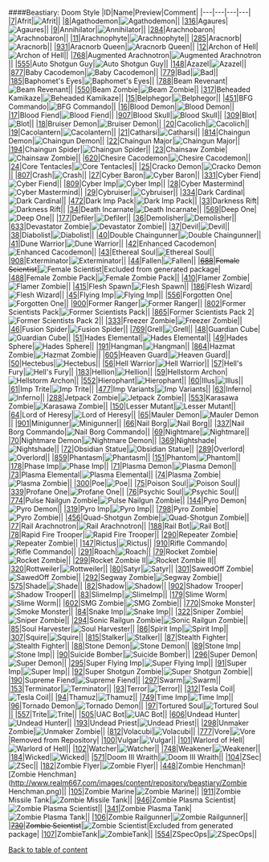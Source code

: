 ####Beastiary: Doom Style
|ID|Name|Preview|Comment|
|---|---|---|---|
|[7](https://github.com/alexey-lysiuk/Realm667-AAA-Cache/raw/master/data/0007.zip)|Afrit|![Afrit](http://www.realm667.com/images/content/repository/beastiary/Afrit.png)||
|[8](https://github.com/alexey-lysiuk/Realm667-AAA-Cache/raw/master/data/0008.zip)|Agathodemon|![Agathodemon](http://www.realm667.com/images/content/repository/beastiary/AgathoDemon.png)||
|[316](https://github.com/alexey-lysiuk/Realm667-AAA-Cache/raw/master/data/0316.zip)|Agaures|![Agaures](http://www.realm667.com/images/content/repository/beastiary/Agaures.png)||
|[9](https://github.com/alexey-lysiuk/Realm667-AAA-Cache/raw/master/data/0009.zip)|Annihilator|![Annihilator](http://www.realm667.com/images/content/repository/beastiary/Annihilator.png)||
|[284](https://github.com/alexey-lysiuk/Realm667-AAA-Cache/raw/master/data/0284.zip)|Arachnobaron|![Arachnobaron](http://www.realm667.com/images/content/repository/beastiary/Arachnobaron.png)||
|[11](https://github.com/alexey-lysiuk/Realm667-AAA-Cache/raw/master/data/0011.zip)|Arachnophyte|![Arachnophyte](http://www.realm667.com/images/content/repository/beastiary/Arachnophyte.png)||
|[285](https://github.com/alexey-lysiuk/Realm667-AAA-Cache/raw/master/data/0285.zip)|Aracnorb|![Aracnorb](http://www.realm667.com/images/content/repository/beastiary/Aracnorb.png)||
|[931](https://github.com/alexey-lysiuk/Realm667-AAA-Cache/raw/master/data/0931.zip)|Aracnorb Queen|![Aracnorb Queen](http://realm667.com//images/content/repository/beastiary/AracnorbQueen.png)||
|[12](https://github.com/alexey-lysiuk/Realm667-AAA-Cache/raw/master/data/0012.zip)|Archon of Hell|![Archon of Hell](http://www.realm667.com/images/content/repository/beastiary/ArchonOfHell.png)||
|[768](https://github.com/alexey-lysiuk/Realm667-AAA-Cache/raw/master/data/0768.zip)|Augmented Arachnotron|![Augmented Arachnotron](http://www.realm667.com/images/content/repository/beastiary/ArachnotronMK2.png)||
|[555](https://github.com/alexey-lysiuk/Realm667-AAA-Cache/raw/master/data/0555.zip)|Auto Shotgun Guy|![Auto Shotgun Guy](http://www.realm667.com/images/content/repository/beastiary/AutoShotgunGuy.png)||
|[148](https://github.com/alexey-lysiuk/Realm667-AAA-Cache/raw/master/data/0148.zip)|Azazel|![Azazel](http://www.realm667.com/images/content/repository/beastiary/Azazel.png)||
|[877](https://github.com/alexey-lysiuk/Realm667-AAA-Cache/raw/master/data/0877.zip)|Baby Cacodemon|![Baby Cacodemon](http://www.realm667.com/images/content/repository/beastiary/BabyCaco.png)||
|[779](https://github.com/alexey-lysiuk/Realm667-AAA-Cache/raw/master/data/0779.zip)|Bad|![Bad](http://www.realm667.com/images/content/repository/beastiary/Bad.png)||
|[185](https://github.com/alexey-lysiuk/Realm667-AAA-Cache/raw/master/data/0185.zip)|Baphomet's Eyes|![Baphomet's Eyes](http://www.realm667.com/images/content/repository/beastiary/Eyes.png)||
|[788](https://github.com/alexey-lysiuk/Realm667-AAA-Cache/raw/master/data/0788.zip)|Beam Revenant|![Beam Revenant](http://www.realm667.com/images/content/repository/beastiary/BeamRevenant.png)||
|[550](https://github.com/alexey-lysiuk/Realm667-AAA-Cache/raw/master/data/0550.zip)|Beam Zombie|![Beam Zombie](http://www.realm667.com/images/content/repository/beastiary/BeamZombie.png)||
|[317](https://github.com/alexey-lysiuk/Realm667-AAA-Cache/raw/master/data/0317.zip)|Beheaded Kamikaze|![Beheaded Kamikaze](http://www.realm667.com/images/content/repository/beastiary/BeheadedKamikazi.png)||
|[15](https://github.com/alexey-lysiuk/Realm667-AAA-Cache/raw/master/data/0015.zip)|Belphegor|![Belphegor](http://www.realm667.com/images/content/repository/beastiary/Belphegor.png)||
|[451](https://github.com/alexey-lysiuk/Realm667-AAA-Cache/raw/master/data/0451.zip)|BFG Commando|![BFG Commando](http://www.realm667.com/images/content/repository/beastiary/BFGCommando.png)||
|[16](https://github.com/alexey-lysiuk/Realm667-AAA-Cache/raw/master/data/0016.zip)|Blood Demon|![Blood Demon](http://www.realm667.com/images/content/repository/beastiary/BloodDemon.png)||
|[17](https://github.com/alexey-lysiuk/Realm667-AAA-Cache/raw/master/data/0017.zip)|Blood Fiend|![Blood Fiend](http://www.realm667.com/images/content/repository/beastiary/BloodFiend.png)||
|[907](https://github.com/alexey-lysiuk/Realm667-AAA-Cache/raw/master/data/0907.zip)|Blood Skull|![Blood Skull](http://www.realm667.com/images/content/repository/beastiary/BloodSkull.png)||
|[309](https://github.com/alexey-lysiuk/Realm667-AAA-Cache/raw/master/data/0309.zip)|Blot|![Blot](http://www.realm667.com/images/content/repository/beastiary/Blot.png)||
|[18](https://github.com/alexey-lysiuk/Realm667-AAA-Cache/raw/master/data/0018.zip)|Bruiser Demon|![Bruiser Demon](http://www.realm667.com/images/content/repository/beastiary/BruiserDemon.png)||
|[20](https://github.com/alexey-lysiuk/Realm667-AAA-Cache/raw/master/data/0020.zip)|Cacolich|![Cacolich](http://www.realm667.com/images/content/repository/beastiary/CacoLich.png)||
|[19](https://github.com/alexey-lysiuk/Realm667-AAA-Cache/raw/master/data/0019.zip)|Cacolantern|![Cacolantern](http://www.realm667.com/images/content/repository/beastiary/CacoLantern.png)||
|[21](https://github.com/alexey-lysiuk/Realm667-AAA-Cache/raw/master/data/0021.zip)|Catharsi|![Catharsi](http://www.realm667.com/images/content/repository/beastiary/Catharsi.png)||
|[814](https://github.com/alexey-lysiuk/Realm667-AAA-Cache/raw/master/data/0814.zip)|Chaingun Demon|![Chaingun Demon](http://www.realm667.com/images/content/repository/beastiary/ChaingunDemon.png)||
|[22](https://github.com/alexey-lysiuk/Realm667-AAA-Cache/raw/master/data/0022.zip)|Chaingun Major|![Chaingun Major](http://www.realm667.com/images/content/repository/beastiary/ChaingunMajor.png)||
|[194](https://github.com/alexey-lysiuk/Realm667-AAA-Cache/raw/master/data/0194.zip)|Chaingun Spider|![Chaingun Spider](http://www.realm667.com/images/content/repository/beastiary/ChaingunSpider.png)||
|[23](https://github.com/alexey-lysiuk/Realm667-AAA-Cache/raw/master/data/0023.zip)|Chainsaw Zombie|![Chainsaw Zombie](http://www.realm667.com/images/content/repository/beastiary/ChainsawZombie.png)||
|[620](https://github.com/alexey-lysiuk/Realm667-AAA-Cache/raw/master/data/0620.zip)|Chesire Cacodemon|![Chesire Cacodemon](http://www.realm667.com/images/content/repository/beastiary/ChesireCacodemon.png)||
|[24](https://github.com/alexey-lysiuk/Realm667-AAA-Cache/raw/master/data/0024.zip)|Core Tentacles|![Core Tentacles](http://www.realm667.com/images/content/repository/beastiary/CoreTentacles.png)||
|[25](https://github.com/alexey-lysiuk/Realm667-AAA-Cache/raw/master/data/0025.zip)|Cracko Demon|![Cracko Demon](http://www.realm667.com/images/content/repository/beastiary/CrackoDemon.png)||
|[807](https://github.com/alexey-lysiuk/Realm667-AAA-Cache/raw/master/data/0807.zip)|Crash|![Crash](http://www.realm667.com/images/content/repository/beastiary/Crash.png)||
|[27](https://github.com/alexey-lysiuk/Realm667-AAA-Cache/raw/master/data/0027.zip)|Cyber Baron|![Cyber Baron](http://www.realm667.com/images/content/repository/beastiary/CyberBaron.png)||
|[331](https://github.com/alexey-lysiuk/Realm667-AAA-Cache/raw/master/data/0331.zip)|Cyber Fiend|![Cyber Fiend](http://www.realm667.com/images/content/repository/beastiary/CyberFiend.png)||
|[809](https://github.com/alexey-lysiuk/Realm667-AAA-Cache/raw/master/data/0809.zip)|Cyber Imp|![Cyber Imp](http://www.realm667.com/images/content/repository/beastiary/CyberImp.png)||
|[28](https://github.com/alexey-lysiuk/Realm667-AAA-Cache/raw/master/data/0028.zip)|Cyber Mastermind|![Cyber Mastermind](http://www.realm667.com/images/content/repository/beastiary/CyberMastermind.png)||
|[29](https://github.com/alexey-lysiuk/Realm667-AAA-Cache/raw/master/data/0029.zip)|Cybruiser|![Cybruiser](http://www.realm667.com/images/content/repository/beastiary/Cybruiser.png)||
|[334](https://github.com/alexey-lysiuk/Realm667-AAA-Cache/raw/master/data/0334.zip)|Dark Cardinal|![Dark Cardinal](http://www.realm667.com/images/content/repository/beastiary/DarkCardinal.png)||
|[472](https://github.com/alexey-lysiuk/Realm667-AAA-Cache/raw/master/data/0472.zip)|Dark Imp Pack|![Dark Imp Pack](http://www.realm667.com/images/content/repository/beastiary/DarkImpPack.png)||
|[33](https://github.com/alexey-lysiuk/Realm667-AAA-Cache/raw/master/data/0033.zip)|Darkness Rift|![Darkness Rift](http://www.realm667.com/images/content/repository/beastiary/DarknessRift.png)||
|[34](https://github.com/alexey-lysiuk/Realm667-AAA-Cache/raw/master/data/0034.zip)|Death Incarnate|![Death Incarnate](http://www.realm667.com/images/content/repository/beastiary/DeathIncarnate.png)||
|[569](https://github.com/alexey-lysiuk/Realm667-AAA-Cache/raw/master/data/0569.zip)|Deep One|![Deep One](http://www.realm667.com/images/content/repository/beastiary/DeepOne.png)||
|[177](https://github.com/alexey-lysiuk/Realm667-AAA-Cache/raw/master/data/0177.zip)|Defiler|![Defiler](http://www.realm667.com/images/content/repository/beastiary/Defiler.png)||
|[36](https://github.com/alexey-lysiuk/Realm667-AAA-Cache/raw/master/data/0036.zip)|Demolisher|![Demolisher](http://www.realm667.com/images/content/repository/beastiary/Demolisher.png)||
|[633](https://github.com/alexey-lysiuk/Realm667-AAA-Cache/raw/master/data/0633.zip)|Devastator Zombie|![Devastator Zombie](http://www.realm667.com/images/content/repository/beastiary/DevastatorZombie.png)||
|[37](https://github.com/alexey-lysiuk/Realm667-AAA-Cache/raw/master/data/0037.zip)|Devil|![Devil](http://www.realm667.com/images/content/repository/beastiary/Devil.png)||
|[38](https://github.com/alexey-lysiuk/Realm667-AAA-Cache/raw/master/data/0038.zip)|Diabolist|![Diabolist](http://www.realm667.com/images/content/repository/beastiary/Diabolist.png)||
|[40](https://github.com/alexey-lysiuk/Realm667-AAA-Cache/raw/master/data/0040.zip)|Double Chaingunner|![Double Chaingunner](http://www.realm667.com/images/content/repository/beastiary/DoubleChaingunner.png)||
|[41](https://github.com/alexey-lysiuk/Realm667-AAA-Cache/raw/master/data/0041.zip)|Dune Warrior|![Dune Warrior](http://www.realm667.com/images/content/repository/beastiary/DuneWarrior.png)||
|[42](https://github.com/alexey-lysiuk/Realm667-AAA-Cache/raw/master/data/0042.zip)|Enhanced Cacodemon|![Enhanced Cacodemon](http://www.realm667.com/images/content/repository/beastiary/EnhancedCaco.png)||
|[43](https://github.com/alexey-lysiuk/Realm667-AAA-Cache/raw/master/data/0043.zip)|Ethereal Soul|![Ethereal Soul](http://www.realm667.com/images/content/repository/beastiary/EtherealSoul.png)||
|[908](https://github.com/alexey-lysiuk/Realm667-AAA-Cache/raw/master/data/0908.zip)|Exterminator|![Exterminator](http://www.realm667.com/images/content/repository/beastiary/Exterminator.png)||
|[44](https://github.com/alexey-lysiuk/Realm667-AAA-Cache/raw/master/data/0044.zip)|Fallen|![Fallen](http://www.realm667.com/images/content/repository/beastiary/Fallen.png)||
|~~[688](https://github.com/alexey-lysiuk/Realm667-AAA-Cache/raw/master/data/0688.zip)~~|~~Female Scientist~~|![Female Scientist](http://www.realm667.com/images/content/repository/beastiary/FemaleScientist.png)|Excluded from generated package|
|[488](https://github.com/alexey-lysiuk/Realm667-AAA-Cache/raw/master/data/0488.zip)|Female Zombie Pack|![Female Zombie Pack](http://www.realm667.com/images/content/repository/beastiary/FemaleZombiePack.png)||
|[410](https://github.com/alexey-lysiuk/Realm667-AAA-Cache/raw/master/data/0410.zip)|Flamer Zombie|![Flamer Zombie](http://www.realm667.com/images/content/repository/beastiary/FlamerZombie.png)||
|[415](https://github.com/alexey-lysiuk/Realm667-AAA-Cache/raw/master/data/0415.zip)|Flesh Spawn|![Flesh Spawn](http://www.realm667.com/images/content/repository/beastiary/Fleshspawn.png)||
|[186](https://github.com/alexey-lysiuk/Realm667-AAA-Cache/raw/master/data/0186.zip)|Flesh Wizard|![Flesh Wizard](http://www.realm667.com/images/content/repository/beastiary/FleshWizard.png)||
|[45](https://github.com/alexey-lysiuk/Realm667-AAA-Cache/raw/master/data/0045.zip)|Flying Imp|![Flying Imp](http://www.realm667.com/images/content/repository/beastiary/FlyingImp.png)||
|[556](https://github.com/alexey-lysiuk/Realm667-AAA-Cache/raw/master/data/0556.zip)|Forgotten One|![Forgotten One](http://www.realm667.com/images/content/repository/beastiary/ForgottenOne.png)||
|[900](https://github.com/alexey-lysiuk/Realm667-AAA-Cache/raw/master/data/0900.zip)|Former Ranger|![Former Ranger](http://www.realm667.com/images/content/repository/beastiary/FormerRanger.png)||
|[802](https://github.com/alexey-lysiuk/Realm667-AAA-Cache/raw/master/data/0802.zip)|Former Scientists Pack|![Former Scientists Pack](http://www.realm667.com/images/content/repository/beastiary/FormerScientists.png)||
|[865](https://github.com/alexey-lysiuk/Realm667-AAA-Cache/raw/master/data/0865.zip)|Former Scientists Pack 2|![Former Scientists Pack 2](http://www.realm667.com/images/content/repository/beastiary/FormerScientists2.png)||
|[333](https://github.com/alexey-lysiuk/Realm667-AAA-Cache/raw/master/data/0333.zip)|Freezer Zombie|![Freezer Zombie](http://www.realm667.com/images/content/repository/beastiary/FreezerZombie.png)||
|[46](https://github.com/alexey-lysiuk/Realm667-AAA-Cache/raw/master/data/0046.zip)|Fusion Spider|![Fusion Spider](http://www.realm667.com/images/content/repository/beastiary/FusionSpider.png)||
|[769](https://github.com/alexey-lysiuk/Realm667-AAA-Cache/raw/master/data/0769.zip)|Grell|![Grell](http://www.realm667.com/images/content/repository/beastiary/Grell.png)||
|[48](https://github.com/alexey-lysiuk/Realm667-AAA-Cache/raw/master/data/0048.zip)|Guardian Cube|![Guardian Cube](http://www.realm667.com/images/content/repository/beastiary/GuardianCube.png)||
|[51](https://github.com/alexey-lysiuk/Realm667-AAA-Cache/raw/master/data/0051.zip)|Hades Elemental|![Hades Elemental](http://www.realm667.com/images/content/repository/beastiary/Helemental.png)||
|[49](https://github.com/alexey-lysiuk/Realm667-AAA-Cache/raw/master/data/0049.zip)|Hades Sphere|![Hades Sphere](http://www.realm667.com/images/content/repository/beastiary/HadesSphere.png)||
|[191](https://github.com/alexey-lysiuk/Realm667-AAA-Cache/raw/master/data/0191.zip)|Hangman|![Hangman](http://www.realm667.com/images/content/repository/beastiary/Hangman.png)||
|[864](https://github.com/alexey-lysiuk/Realm667-AAA-Cache/raw/master/data/0864.zip)|Hazmat Zombie|![Hazmat Zombie](http://www.realm667.com/images/content/repository/beastiary/HazmatZombie.png)||
|[605](https://github.com/alexey-lysiuk/Realm667-AAA-Cache/raw/master/data/0605.zip)|Heaven Guard|![Heaven Guard](http://www.realm667.com/images/content/repository/beastiary/HeavenGuard.png)||
|[50](https://github.com/alexey-lysiuk/Realm667-AAA-Cache/raw/master/data/0050.zip)|Hectebus|![Hectebus](http://www.realm667.com/images/content/repository/beastiary/Hectebus.png)||
|[56](https://github.com/alexey-lysiuk/Realm667-AAA-Cache/raw/master/data/0056.zip)|Hell Warrior|![Hell Warrior](http://www.realm667.com/images/content/repository/beastiary/HellWarrior.png)||
|[57](https://github.com/alexey-lysiuk/Realm667-AAA-Cache/raw/master/data/0057.zip)|Hell's Fury|![Hell's Fury](http://www.realm667.com/images/content/repository/beastiary/HellsFury.png)||
|[183](https://github.com/alexey-lysiuk/Realm667-AAA-Cache/raw/master/data/0183.zip)|Hellion|![Hellion](http://www.realm667.com/images/content/repository/beastiary/Hellion.png)||
|[59](https://github.com/alexey-lysiuk/Realm667-AAA-Cache/raw/master/data/0059.zip)|Hellstorm Archon|![Hellstorm Archon](http://www.realm667.com/images/content/repository/beastiary/HellstormArchon.png)||
|[552](https://github.com/alexey-lysiuk/Realm667-AAA-Cache/raw/master/data/0552.zip)|Hierophant|![Hierophant](http://www.realm667.com/images/content/repository/beastiary/Hierophant.png)||
|[60](https://github.com/alexey-lysiuk/Realm667-AAA-Cache/raw/master/data/0060.zip)|Illus|![Illus](http://www.realm667.com/images/content/repository/beastiary/Illus.png)||
|[61](https://github.com/alexey-lysiuk/Realm667-AAA-Cache/raw/master/data/0061.zip)|Imp Trite|![Imp Trite](http://www.realm667.com/images/content/repository/beastiary/ImpTrite.png)||
|[477](https://github.com/alexey-lysiuk/Realm667-AAA-Cache/raw/master/data/0477.zip)|Imp Variants|![Imp Variants](http://www.realm667.com/images/content/repository/beastiary/ImpVariants.png)||
|[63](https://github.com/alexey-lysiuk/Realm667-AAA-Cache/raw/master/data/0063.zip)|Inferno|![Inferno](http://www.realm667.com/images/content/repository/beastiary/Inferno.png)||
|[288](https://github.com/alexey-lysiuk/Realm667-AAA-Cache/raw/master/data/0288.zip)|Jetpack Zombie|![Jetpack Zombie](http://www.realm667.com/images/content/repository/beastiary/JetpackZombie.png)||
|[553](https://github.com/alexey-lysiuk/Realm667-AAA-Cache/raw/master/data/0553.zip)|Karasawa Zombie|![Karasawa Zombie](http://www.realm667.com/images/content/repository/beastiary/KarasawaGuy.png)||
|[150](https://github.com/alexey-lysiuk/Realm667-AAA-Cache/raw/master/data/0150.zip)|Lesser Mutant|![Lesser Mutant](http://www.realm667.com/images/content/repository/beastiary/LesserMutant.png)||
|[64](https://github.com/alexey-lysiuk/Realm667-AAA-Cache/raw/master/data/0064.zip)|Lord of Heresy|![Lord of Heresy](http://www.realm667.com/images/content/repository/beastiary/LordOfHeresy.png)||
|[65](https://github.com/alexey-lysiuk/Realm667-AAA-Cache/raw/master/data/0065.zip)|Mauler Demon|![Mauler Demon](http://www.realm667.com/images/content/repository/beastiary/MaulerDemon.png)||
|[901](https://github.com/alexey-lysiuk/Realm667-AAA-Cache/raw/master/data/0901.zip)|Minigunner|![Minigunner](http://www.realm667.com/images/content/repository/beastiary/Minigunner.png)||
|[66](https://github.com/alexey-lysiuk/Realm667-AAA-Cache/raw/master/data/0066.zip)|Nail Borg|![Nail Borg](http://www.realm667.com/images/content/repository/beastiary/NailBorg.png)||
|[337](https://github.com/alexey-lysiuk/Realm667-AAA-Cache/raw/master/data/0337.zip)|Nail Borg Commando|![Nail Borg Commando](http://www.realm667.com/images/content/repository/beastiary/NailBorgCommando.png)||
|[69](https://github.com/alexey-lysiuk/Realm667-AAA-Cache/raw/master/data/0069.zip)|Nightmare|![Nightmare](http://www.realm667.com/images/content/repository/beastiary/Nightmare.png)||
|[70](https://github.com/alexey-lysiuk/Realm667-AAA-Cache/raw/master/data/0070.zip)|Nightmare Demon|![Nightmare Demon](http://www.realm667.com/images/content/repository/beastiary/NightmareDemon.png)||
|[369](https://github.com/alexey-lysiuk/Realm667-AAA-Cache/raw/master/data/0369.zip)|Nightshade|![Nightshade](http://www.realm667.com/images/content/repository/beastiary/Nightshade.png)||
|[72](https://github.com/alexey-lysiuk/Realm667-AAA-Cache/raw/master/data/0072.zip)|Obsidian Statue|![Obsidian Statue](http://www.realm667.com/images/content/repository/beastiary/ObsidianStatue.png)||
|[289](https://github.com/alexey-lysiuk/Realm667-AAA-Cache/raw/master/data/0289.zip)|Overlord|![Overlord](http://www.realm667.com/images/content/repository/beastiary/Overlord.png)||
|[859](https://github.com/alexey-lysiuk/Realm667-AAA-Cache/raw/master/data/0859.zip)|Phantasm|![Phantasm](http://www.realm667.com/images/content/repository/beastiary/Phantasm.png)||
|[151](https://github.com/alexey-lysiuk/Realm667-AAA-Cache/raw/master/data/0151.zip)|Phantom|![Phantom](http://www.realm667.com/images/content/repository/beastiary/Phantom.png)||
|[178](https://github.com/alexey-lysiuk/Realm667-AAA-Cache/raw/master/data/0178.zip)|Phase Imp|![Phase Imp](http://www.realm667.com/images/content/repository/beastiary/PhaseImp.png)||
|[71](https://github.com/alexey-lysiuk/Realm667-AAA-Cache/raw/master/data/0071.zip)|Plasma Demon|![Plasma Demon](http://www.realm667.com/images/content/repository/beastiary/PlasmaDemon.png)||
|[73](https://github.com/alexey-lysiuk/Realm667-AAA-Cache/raw/master/data/0073.zip)|Plasma Elemental|![Plasma Elemental](http://www.realm667.com/images/content/repository/beastiary/PlasmaElemental.png)||
|[74](https://github.com/alexey-lysiuk/Realm667-AAA-Cache/raw/master/data/0074.zip)|Plasma Zombie|![Plasma Zombie](http://www.realm667.com/images/content/repository/beastiary/PlasmaZombie.png)||
|[300](https://github.com/alexey-lysiuk/Realm667-AAA-Cache/raw/master/data/0300.zip)|Poe|![Poe](http://www.realm667.com/images/content/repository/beastiary/Poe.png)||
|[75](https://github.com/alexey-lysiuk/Realm667-AAA-Cache/raw/master/data/0075.zip)|Poison Soul|![Poison Soul](http://www.realm667.com/images/content/repository/beastiary/PoisonSoul.png)||
|[339](https://github.com/alexey-lysiuk/Realm667-AAA-Cache/raw/master/data/0339.zip)|Profane One|![Profane One](http://www.realm667.com/images/content/repository/beastiary/ProfaneOne.png)||
|[76](https://github.com/alexey-lysiuk/Realm667-AAA-Cache/raw/master/data/0076.zip)|Psychic Soul|![Psychic Soul](http://www.realm667.com/images/content/repository/beastiary/PsychicSoul.png)||
|[774](https://github.com/alexey-lysiuk/Realm667-AAA-Cache/raw/master/data/0774.zip)|Pulse Nailgun Zombie|![Pulse Nailgun Zombie](http://www.realm667.com/images/content/repository/beastiary/PulseNailgunZombie.png)||
|[144](https://github.com/alexey-lysiuk/Realm667-AAA-Cache/raw/master/data/0144.zip)|Pyro Demon|![Pyro Demon](http://www.realm667.com/images/content/repository/beastiary/PyroDemon.png)||
|[319](https://github.com/alexey-lysiuk/Realm667-AAA-Cache/raw/master/data/0319.zip)|Pyro Imp|![Pyro Imp](http://www.realm667.com/images/content/repository/beastiary/PyroImp.png)||
|[798](https://github.com/alexey-lysiuk/Realm667-AAA-Cache/raw/master/data/0798.zip)|Pyro Zombie|![Pyro Zombie](http://www.realm667.com/images/content/repository/beastiary/PyroZombie.png)||
|[456](https://github.com/alexey-lysiuk/Realm667-AAA-Cache/raw/master/data/0456.zip)|Quad-Shotgun Zombie|![Quad-Shotgun Zombie](http://www.realm667.com/images/content/repository/beastiary/QuadShotgunZombie.png)||
|[77](https://github.com/alexey-lysiuk/Realm667-AAA-Cache/raw/master/data/0077.zip)|Rail Arachnotron|![Rail Arachnotron](http://www.realm667.com/images/content/repository/beastiary/RailArachnotron.png)||
|[188](https://github.com/alexey-lysiuk/Realm667-AAA-Cache/raw/master/data/0188.zip)|Rail Bot|![Rail Bot](http://www.realm667.com/images/content/repository/beastiary/RailBot.png)||
|[78](https://github.com/alexey-lysiuk/Realm667-AAA-Cache/raw/master/data/0078.zip)|Rapid Fire Trooper|![Rapid Fire Trooper](http://www.realm667.com/images/content/repository/beastiary/RapidFireTrooper.png)||
|[290](https://github.com/alexey-lysiuk/Realm667-AAA-Cache/raw/master/data/0290.zip)|Repeater Zombie|![Repeater Zombie](http://www.realm667.com/images/content/repository/beastiary/RepeaterZombie.png)||
|[147](https://github.com/alexey-lysiuk/Realm667-AAA-Cache/raw/master/data/0147.zip)|Rictus|![Rictus](http://www.realm667.com/images/content/repository/beastiary/Rictus.png)||
|[910](https://github.com/alexey-lysiuk/Realm667-AAA-Cache/raw/master/data/0910.zip)|Rifle Commando|![Rifle Commando](http://www.realm667.com/images/content/repository/beastiary/RifleCommando.png)||
|[291](https://github.com/alexey-lysiuk/Realm667-AAA-Cache/raw/master/data/0291.zip)|Roach|![Roach](http://www.realm667.com/images/content/repository/beastiary/Roach.png)||
|[79](https://github.com/alexey-lysiuk/Realm667-AAA-Cache/raw/master/data/0079.zip)|Rocket Zombie|![Rocket Zombie](http://www.realm667.com/images/content/repository/beastiary/rocketzombie.png)||
|[299](https://github.com/alexey-lysiuk/Realm667-AAA-Cache/raw/master/data/0299.zip)|Rocket Zombie II|![Rocket Zombie II](http://www.realm667.com/images/content/repository/beastiary/rocketzombie2.png)||
|[320](https://github.com/alexey-lysiuk/Realm667-AAA-Cache/raw/master/data/0320.zip)|Rottweiler|![Rottweiler](http://www.realm667.com/images/content/repository/beastiary/Rottweiler.png)||
|[80](https://github.com/alexey-lysiuk/Realm667-AAA-Cache/raw/master/data/0080.zip)|Satyr|![Satyr](http://www.realm667.com/images/content/repository/beastiary/Satyr.png)||
|[301](https://github.com/alexey-lysiuk/Realm667-AAA-Cache/raw/master/data/0301.zip)|SawedOff Zombie|![SawedOff Zombie](http://www.realm667.com/images/content/repository/beastiary/SawedOffZombie.png)||
|[292](https://github.com/alexey-lysiuk/Realm667-AAA-Cache/raw/master/data/0292.zip)|Segway Zombie|![Segway Zombie](http://www.realm667.com/images/content/repository/beastiary/SegwayZombie.png)||
|[575](https://github.com/alexey-lysiuk/Realm667-AAA-Cache/raw/master/data/0575.zip)|Shade|![Shade](http://www.realm667.com/images/content/repository/beastiary/Shade.png)||
|[82](https://github.com/alexey-lysiuk/Realm667-AAA-Cache/raw/master/data/0082.zip)|Shadow|![Shadow](http://www.realm667.com/images/content/repository/beastiary/Shadow.png)||
|[902](https://github.com/alexey-lysiuk/Realm667-AAA-Cache/raw/master/data/0902.zip)|Shadow Trooper|![Shadow Trooper](http://www.realm667.com/images/content/repository/beastiary/ShadowTrooper.png)||
|[83](https://github.com/alexey-lysiuk/Realm667-AAA-Cache/raw/master/data/0083.zip)|SlimeImp|![SlimeImp](http://www.realm667.com/images/content/repository/beastiary/SlimeImp.png)||
|[179](https://github.com/alexey-lysiuk/Realm667-AAA-Cache/raw/master/data/0179.zip)|Slime Worm|![Slime Worm](http://www.realm667.com/images/content/repository/beastiary/SlimeWorm.png)||
|[602](https://github.com/alexey-lysiuk/Realm667-AAA-Cache/raw/master/data/0602.zip)|SMG Zombie|![SMG Zombie](http://www.realm667.com/images/content/repository/beastiary/SMGZombie.png)||
|[770](https://github.com/alexey-lysiuk/Realm667-AAA-Cache/raw/master/data/0770.zip)|Smoke Monster|![Smoke Monster](http://www.realm667.com/images/content/repository/beastiary/SmokeMonster.png)||
|[84](https://github.com/alexey-lysiuk/Realm667-AAA-Cache/raw/master/data/0084.zip)|Snake Imp|![Snake Imp](http://www.realm667.com/images/content/repository/beastiary/SnakeImp.png)||
|[322](https://github.com/alexey-lysiuk/Realm667-AAA-Cache/raw/master/data/0322.zip)|Sniper Zombie|![Sniper Zombie](http://www.realm667.com/images/content/repository/beastiary/SniperZombie.png)||
|[294](https://github.com/alexey-lysiuk/Realm667-AAA-Cache/raw/master/data/0294.zip)|Sonic Railgun Zombie|![Sonic Railgun Zombie](http://www.realm667.com/images/content/repository/beastiary/SonicRailgunZombie.png)||
|[85](https://github.com/alexey-lysiuk/Realm667-AAA-Cache/raw/master/data/0085.zip)|Soul Harvester|![Soul Harvester](http://www.realm667.com/images/content/repository/beastiary/SoulHarvester.png)||
|[86](https://github.com/alexey-lysiuk/Realm667-AAA-Cache/raw/master/data/0086.zip)|Spirit Imp|![Spirit Imp](http://www.realm667.com/images/content/repository/beastiary/SpiritImp.png)||
|[307](https://github.com/alexey-lysiuk/Realm667-AAA-Cache/raw/master/data/0307.zip)|Squire|![Squire](http://www.realm667.com/images/content/repository/beastiary/Squire.png)||
|[815](https://github.com/alexey-lysiuk/Realm667-AAA-Cache/raw/master/data/0815.zip)|Stalker|![Stalker](http://www.realm667.com/images/content/repository/beastiary/Stalker.png)||
|[87](https://github.com/alexey-lysiuk/Realm667-AAA-Cache/raw/master/data/0087.zip)|Stealth Fighter|![Stealth Fighter](http://www.realm667.com/images/content/repository/beastiary/StealthFighter.png)||
|[88](https://github.com/alexey-lysiuk/Realm667-AAA-Cache/raw/master/data/0088.zip)|Stone Demon|![Stone Demon](http://www.realm667.com/images/content/repository/beastiary/StoneDemon.png)||
|[89](https://github.com/alexey-lysiuk/Realm667-AAA-Cache/raw/master/data/0089.zip)|Stone Imp|![Stone Imp](http://www.realm667.com/images/content/repository/beastiary/StoneImp.png)||
|[90](https://github.com/alexey-lysiuk/Realm667-AAA-Cache/raw/master/data/0090.zip)|Suicide Bomber|![Suicide Bomber](http://www.realm667.com/images/content/repository/beastiary/SuicideBomber.png)||
|[296](https://github.com/alexey-lysiuk/Realm667-AAA-Cache/raw/master/data/0296.zip)|Super Demon|![Super Demon](http://www.realm667.com/images/content/repository/beastiary/SuperDemon.png)||
|[295](https://github.com/alexey-lysiuk/Realm667-AAA-Cache/raw/master/data/0295.zip)|Super Flying Imp|![Super Flying Imp](http://www.realm667.com/images/content/repository/beastiary/SuperFlyingImp.png)||
|[91](https://github.com/alexey-lysiuk/Realm667-AAA-Cache/raw/master/data/0091.zip)|Super Imp|![Super Imp](http://www.realm667.com/images/content/repository/beastiary/SuperImp.png)||
|[92](https://github.com/alexey-lysiuk/Realm667-AAA-Cache/raw/master/data/0092.zip)|Super Shotgun Zombie|![Super Shotgun Zombie](http://www.realm667.com/images/content/repository/beastiary/SuperShotgunZombie.png)||
|[190](https://github.com/alexey-lysiuk/Realm667-AAA-Cache/raw/master/data/0190.zip)|Supreme Fiend|![Supreme Fiend](http://www.realm667.com/images/content/repository/beastiary/SupremeFiend.png)||
|[297](https://github.com/alexey-lysiuk/Realm667-AAA-Cache/raw/master/data/0297.zip)|Swarm|![Swarm](http://www.realm667.com/images/content/repository/beastiary/Swarm.png)||
|[153](https://github.com/alexey-lysiuk/Realm667-AAA-Cache/raw/master/data/0153.zip)|Terminator|![Terminator](http://www.realm667.com/images/content/repository/beastiary/Terminator.png)||
|[93](https://github.com/alexey-lysiuk/Realm667-AAA-Cache/raw/master/data/0093.zip)|Terror|![Terror](http://www.realm667.com/images/content/repository/beastiary/Terror.png)||
|[312](https://github.com/alexey-lysiuk/Realm667-AAA-Cache/raw/master/data/0312.zip)|Tesla Coil|![Tesla Coil](http://www.realm667.com/images/content/repository/beastiary/TeslaCoil.png)||
|[94](https://github.com/alexey-lysiuk/Realm667-AAA-Cache/raw/master/data/0094.zip)|Thamuz|![Thamuz](http://www.realm667.com/images/content/repository/beastiary/Thamuz.png)||
|[749](https://github.com/alexey-lysiuk/Realm667-AAA-Cache/raw/master/data/0749.zip)|Time Imp|![Time Imp](http://www.realm667.com/images/content/repository/beastiary/TimeImp.png)||
|[96](https://github.com/alexey-lysiuk/Realm667-AAA-Cache/raw/master/data/0096.zip)|Tornado Demon|![Tornado Demon](http://www.realm667.com/images/content/repository/beastiary/TornadoDemon.png)||
|[97](https://github.com/alexey-lysiuk/Realm667-AAA-Cache/raw/master/data/0097.zip)|Tortured Soul|![Tortured Soul](http://www.realm667.com/images/content/repository/beastiary/TorturedSoul.png)||
|[557](https://github.com/alexey-lysiuk/Realm667-AAA-Cache/raw/master/data/0557.zip)|Trite|![Trite](http://www.realm667.com/images/content/repository/beastiary/Trite.png)||
|[505](https://github.com/alexey-lysiuk/Realm667-AAA-Cache/raw/master/data/0505.zip)|UAC Bot|![UAC Bot](http://www.realm667.com/images/content/repository/beastiary/UACBot.png)||
|[606](https://github.com/alexey-lysiuk/Realm667-AAA-Cache/raw/master/data/0606.zip)|Undead Hunter|![Undead Hunter](http://www.realm667.com/images/content/repository/beastiary/UndeadHunter.png)||
|[193](https://github.com/alexey-lysiuk/Realm667-AAA-Cache/raw/master/data/0193.zip)|Undead Priest|![Undead Priest](http://www.realm667.com/images/content/repository/beastiary/UndeadPriest.png)||
|[298](https://github.com/alexey-lysiuk/Realm667-AAA-Cache/raw/master/data/0298.zip)|Unmaker Zombie|![Unmaker Zombie](http://www.realm667.com/images/content/repository/beastiary/UnMakerZombie.png)||
|[812](https://github.com/alexey-lysiuk/Realm667-AAA-Cache/raw/master/data/0812.zip)|Volacubi|![Volacubi](http://www.realm667.com/images/content/repository/beastiary/Volacubi.png)||
|[777](https://github.com/alexey-lysiuk/Realm667-AAA-Cache/raw/master/data/0777.zip)|Vore|![Vore](https://github.com/alexey-lysiuk/Realm667-AAA-Cache/raw/master/data/toc/vore.png)|Removed from Repository|
|[100](https://github.com/alexey-lysiuk/Realm667-AAA-Cache/raw/master/data/0100.zip)|Vulgar|![Vulgar](http://www.realm667.com/images/content/repository/beastiary/Vulgar.png)||
|[101](https://github.com/alexey-lysiuk/Realm667-AAA-Cache/raw/master/data/0101.zip)|Warlord of Hell|![Warlord of Hell](http://www.realm667.com/images/content/repository/beastiary/WarlordOfHell.png)||
|[102](https://github.com/alexey-lysiuk/Realm667-AAA-Cache/raw/master/data/0102.zip)|Watcher|![Watcher](http://www.realm667.com/images/content/repository/beastiary/Watcher.png)||
|[748](https://github.com/alexey-lysiuk/Realm667-AAA-Cache/raw/master/data/0748.zip)|Weakener|![Weakener](http://www.realm667.com/images/content/repository/beastiary/Weakener.png)||
|[184](https://github.com/alexey-lysiuk/Realm667-AAA-Cache/raw/master/data/0184.zip)|Wicked|![Wicked](http://www.realm667.com/images/content/repository/beastiary/Wicked.png)||
|[571](https://github.com/alexey-lysiuk/Realm667-AAA-Cache/raw/master/data/0571.zip)|Doom III Wraith|![Doom III Wraith](http://www.realm667.com/images/content/repository/beastiary/WraithD3.png)||
|[104](https://github.com/alexey-lysiuk/Realm667-AAA-Cache/raw/master/data/0104.zip)|ZSec|![ZSec](http://www.realm667.com/images/content/repository/beastiary/ZSec.png)||
|[182](https://github.com/alexey-lysiuk/Realm667-AAA-Cache/raw/master/data/0182.zip)|Zombie Flyer|![Zombie Flyer](http://www.realm667.com/images/content/repository/beastiary/ZombieFlyer.png)||
|[448](https://github.com/alexey-lysiuk/Realm667-AAA-Cache/raw/master/data/0448.zip)|Zombie Henchman|![Zombie Henchman](http://www.realm667.com/images/content/repository/beastiary/Zombie Henchman.png)||
|[105](https://github.com/alexey-lysiuk/Realm667-AAA-Cache/raw/master/data/0105.zip)|Zombie Marine|![Zombie Marine](http://www.realm667.com/images/content/repository/beastiary/ZombieMarine.png)||
|[911](https://github.com/alexey-lysiuk/Realm667-AAA-Cache/raw/master/data/0911.zip)|Zombie Missile Tank|![Zombie Missile Tank](http://www.realm667.com/images/content/repository/beastiary/ZombieMissileTank.png)||
|[946](https://github.com/alexey-lysiuk/Realm667-AAA-Cache/raw/master/data/0946.zip)|Zombie Plasma Scientist|![Zombie Plasma Scientist](http://realm667.com/images/content/repository/beastiary/ZombieScientistPlasma.png)||
|[341](https://github.com/alexey-lysiuk/Realm667-AAA-Cache/raw/master/data/0341.zip)|Zombie Plasma Tank|![Zombie Plasma Tank](http://www.realm667.com/images/content/repository/beastiary/ZombiePlasmaTank.png)||
|[106](https://github.com/alexey-lysiuk/Realm667-AAA-Cache/raw/master/data/0106.zip)|Zombie Railgunner|![Zombie Railgunner](http://www.realm667.com/images/content/repository/beastiary/ZombieRailgunner.png)||
|~~[730](https://github.com/alexey-lysiuk/Realm667-AAA-Cache/raw/master/data/0730.zip)~~|~~Zombie Scientist~~|![Zombie Scientist](http://www.realm667.com/images/content/repository/beastiary/ZombieScientist.png)|Excluded from generated package|
|[107](https://github.com/alexey-lysiuk/Realm667-AAA-Cache/raw/master/data/0107.zip)|ZombieTank|![ZombieTank](http://www.realm667.com/images/content/repository/beastiary/ZombieTank.png)||
|[554](https://github.com/alexey-lysiuk/Realm667-AAA-Cache/raw/master/data/0554.zip)|ZSpecOps|![ZSpecOps](http://www.realm667.com/images/content/repository/beastiary/ZSpecOps.png)||

[Back to table of content](../readme.md)
